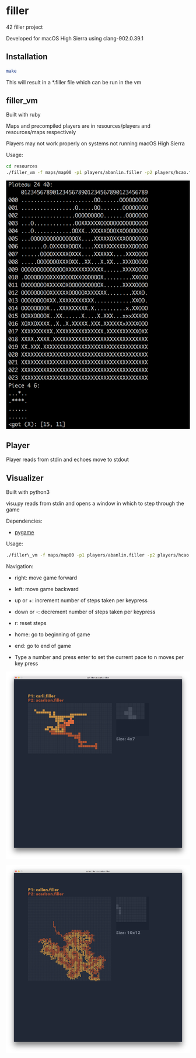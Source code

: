 # filler

42 filler project

Developed for macOS High Sierra using clang-902.0.39.1

## Installation

```bash
make
```

This will result in a \*.filler file which can be run in the vm

## filler\_vm

Built with ruby

Maps and precompiled players are in resources/players and resources/maps respectively

Players may not work properly on systems not running macOS High Sierra

Usage:

```bash
cd resources
./filler_vm -f maps/map00 -p1 players/abanlin.filler -p2 players/hcao.filler
```

![vm screenshot](screenshots/vm00.png)

## Player

Player reads from stdin and echoes move to stdout

## Visualizer

Built with python3

visu.py reads from stdin and opens a window in which to step through the game

Dependencies:
* [pygame](https://www.pygame.org/news)

Usage:

```bash
./filler\_vm -f maps/map00 -p1 players/abanlin.filler -p2 players/hcao.filler | ../visu.py
```

Navigation:
* right: move game forward

* left: move game backward

* up or +: increment number of steps taken per keypress

* down or -: decrement number of steps taken per keypress

* r: reset steps

* home: go to beginning of game

* end: go to end of game

* Type a number and press enter to set the current pace to n moves per key press

![visualizer screenshot map01](screenshots/visu00.png)

![visualizer screenshot map02](screenshots/visu01.png)
